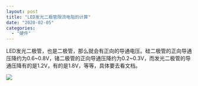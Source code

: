 ```yaml
---
layout: post
title: "LED发光二极管限流电阻的计算"
date: "2020-02-05"
categories: 
  - "硬件"
---
```


LED发光二极管，也是二极管，那么就会有正向的导通电压。硅二极管的正向导通压降约为0.6~0.8V，锗二极管的正向导通压降约为0.2~0.3V，而发光二极管的导通压降有的是1.2V，有的是1.8V，等等，具体要去看文档。

[![](/assets/image/default/20181117122321515.jpg)](http://127.0.0.1/?attachment_id=2942)
